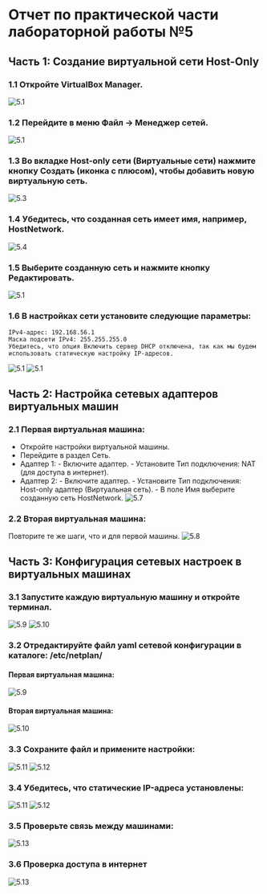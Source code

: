 # Отчет по практической части лабораторной работы №5

## Часть 1: Создание виртуальной сети Host-Only

### 1.1 Откройте VirtualBox Manager.
![5.1](./screenshots/1.png)

### 1.2 Перейдите в меню Файл → Менеджер сетей.
![5.1](./screenshots/1.png)

### 1.3 Во вкладке Host-only сети (Виртуальные сети) нажмите кнопку Создать (иконка с плюсом), чтобы добавить новую виртуальную сеть.
![5.3](./screenshots/3.png)

### 1.4 Убедитесь, что созданная сеть имеет имя, например, HostNetwork.
![5.4](./screenshots/4.png)

### 1.5 Выберите созданную сеть и нажмите кнопку Редактировать.
![5.1](./screenshots/1.png)

### 1.6 В настройках сети установите следующие параметры:
```
IPv4-адрес: 192.168.56.1
Маска подсети IPv4: 255.255.255.0
Убедитесь, что опция Включить сервер DHCP отключена, так как мы будем
использовать статическую настройку IP-адресов.
```
![5.1](./screenshots/1.png)
![5.1](./screenshots/6.png)

## Часть 2: Настройка сетевых адаптеров виртуальных машин

### 2.1 Первая виртуальная машина:

* Откройте настройки виртуальной машины.
* Перейдите в раздел Сеть.
* Адаптер 1: - Включите адаптер. - Установите Тип подключения: NAT (для доступа в интернет).
* Адаптер 2: - Включите адаптер. - Установите Тип подключения: Host-only адаптер
(Виртуальная сеть). - В поле Имя выберите созданную сеть HostNetwork.
![5.7](./screenshots/7.png)


### 2.2 Вторая виртуальная машина:
Повторите те же шаги, что и для первой машины.
![5.8](./screenshots/8.png)



## Часть 3: Конфигурация сетевых настроек в виртуальных машинах
### 3.1 Запустите каждую виртуальную машину и откройте терминал.
![5.9](./screenshots/9.png)
![5.10](./screenshots/10.png)

### 3.2 Отредактируйте файл yaml сетевой конфигурации в каталоге: /etc/netplan/
#### Первая виртуальная машина:
![5.9](./screenshots/9.png)

#### Вторая виртуальная машина:
![5.10](./screenshots/10.png)

### 3.3 Сохраните файл и примените настройки:
![5.11](./screenshots/11.png)
![5.12](./screenshots/12.png)

### 3.4 Убедитесь, что статические IP-адреса установлены:
![5.11](./screenshots/11.png)
![5.12](./screenshots/12.png)

### 3.5 Проверьте связь между машинами:
![5.13](./screenshots/13.png)

### 3.6 Проверка доступа в интернет
![5.13](./screenshots/13.png)

